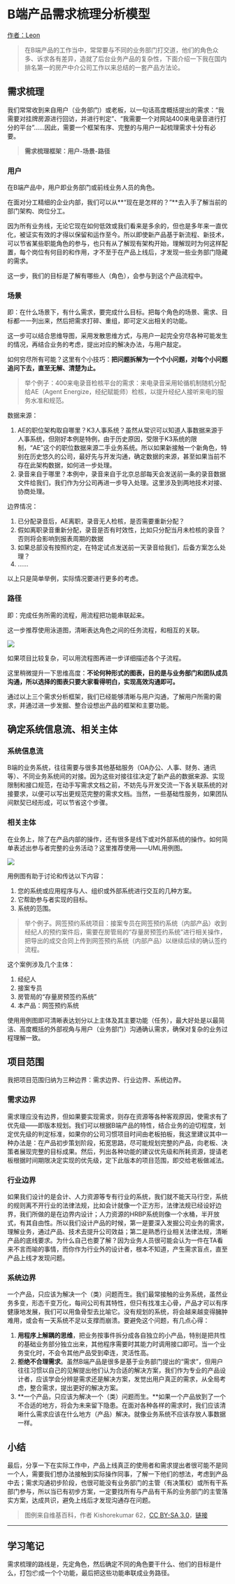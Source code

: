 # B端产品需求梳理分析模型

[作者：Leon](https://www.woshipm.com/pmd/582416.html)

> 在B端产品的工作当中，常常要与不同的业务部门打交道，他们的角色众多、诉求各有差异，造就了后台业务产品的复杂性，下面介绍一下我在国内排名第一的房产中介公司工作以来总结的一套产品方法论。

## 需求梳理

我们常常收到来自用户（业务部门）或老板，以一句话高度概括提出的需求：“我需要对挂牌房源进行回访，并进行判定”、“我需要一个对网站400来电录音进行打分的平台”……因此，需要一个框架有序、完整的与用户一起梳理需求十分有必要。

>**需求梳理框架：用户-场景-路径**

### **用户**

在B端产品中，用户即业务部门或前线业务人员的角色。

在面对分工精细的企业内部，我们可以从**“现在是怎样的？”**去入手了解当前的部门架构、岗位分工。

因为所有业务线，无论它现在如何低效或我们看来是多余的，但也是多年来一直优化，被证实有效的才得以保留和运作至今。所以即使新产品基于新流程、新技术，可以节省某些职能角色的参与，也只有从了解现有架构开始，理解现时为何这样配置，每个岗位有何目的和作用，才不至于在产品上线后，才发现一些业务部门隐藏的需求。

这一步，我们的目标是了解有哪些人（角色），会参与到这个产品流程中。

### **场景**

即：在什么场景下，有什么需求，要完成什么目标。把每个角色的场景、需求、目标都一一列出来，然后把需求打碎、重组，即可定义出相关的功能。

这一步可以结合思维导图，采用发散思维方式，与用户一起完全穷尽各种可能发生的情况，再结合业务的考虑，提出对应的解决办法，与用户敲定。

如何穷尽所有可能？这里有个小技巧：**把问题拆解为一个个小问题，对每个小问题追问下去，直至无解、清楚为止。**

> 举个例子：400来电录音检核平台的需求：来电录音采用轮循机制随机分配给AE（Agent Energize，经纪赋能师）检核，以提升经纪人接听来电的服务水准和规范。

数据来源：

1. AE的职位架构取自哪里？K3人事系统？虽然从常识可以知道人事数据来源于人事系统，但刚好本例是特例，由于历史原因，受限于K3系统的限制，“AE”这个的职位数据来源二手业务系统。所以如果新接触一个新角色，特别在历史悠久的公司，最好先与开发沟通，确定数据的来源，甚至如果当前不存在此架构数据，如何进一步处理。
2. 录音来自于哪里？本例中，录音来自于北京总部每天会发送前一条的录音数据文件给我们，我们作为分公司再进一步导入处理。这里涉及到两地技术对接、协商处理。

边界情况：

1. 已分配录音后，AE离职，录音无人检核，是否需要重新分配？
2. 假如离职录音重新分配，录音是否有时效性，比如只分配当月未检核的录音？否则将会影响到报表周期的数据
3. 如果总部没有按照约定，在特定试点发送前一天录音给我们，后备方案怎么处理？
4. ……

以上只是简单举例，实际情况要进行更多的考虑。

### **路径**

即：完成任务所需的流程，用流程把功能串联起来。

这一步推荐使用泳道图，清晰表达角色之间的任务流程，和相互的关联。

![](swimlane-flow-chart.jpg)

如果项目比较复杂，可以用流程图再进一步详细描述各个子流程。

这里稍微提升一下思维高度：**不论何种形式的图表，目的是与业务部门和团队成员沟通，所以选择的图表只要大家看得明白，实现高效沟通即可。**

通过以上三个需求分析框架，我们已经能够清晰与用户沟通，了解用户所需的需求，并通过进一步发掘、整合设想出产品的框架和主要功能。

## 确定系统信息流、相关主体

### **系统信息流**

B端的业务系统，往往需要与很多其他基础服务（OA办公、人事、财务、通讯等）、不同业务系统间的对接。因为这些对接往往决定了新产品的数据来源、实现限制和接口规范，在动手写需求文档之前，不妨先与开发交流一下各关联系统的对接要求，以便可以写出更规范完整的需求文档。当然，一些基础性服务，如果团队间默契已经形成，可以节省这个步骤。

### **相关主体**

在业务上，除了在产品内部的操作，还有很多是线下或对外部系统的操作。如何简单表述出参与者完整的业务活动？这里推荐使用——UML用例图。

![](UML.png)


用例图有助于讨论和传达以下内容：

1. 您的系统或应用程序与人、组织或外部系统进行交互的几种方案。
2. 它帮助参与者实现的目标。
3. 系统的范围。

> 举个例子。网签预约系统项目：接案专员在网签预约系统（内部产品）收到经纪人的预约案件后，需要在房管局的“存量房预签约系统”进行相关操作，把导出的成交合同上传到网签预约系统（内部产品）以继续后续的确认签约流程。

这个案例涉及几个主体：

1. 经纪人
2. 接案专员
3. 房管局的“存量房预签约系统”
4. 本产品：网签预约系统

使用用例图即可清晰表达划分以上主体及其主要功能（任务），最大好处是以最简洁、高度概括的外部视角与用户（业务部门）沟通确认需求，确保对复杂的业务过程理解一致。

## 项目范围

我把项目范围归纳为三种边界：需求边界、行业边界、系统边界。

### **需求边界**

需求理应没有边界，但如果要实现需求，则存在资源等各种客观原因，使需求有了优先级——即版本规划。我们可以根据B端产品的特性，结合业务的迫切程度，划定优先级的判定标准，如果你的公司习惯项目时间由老板拍板，我这里建议其中一种办法是：在产品初步策划阶段，拓宽思路，尽可能规划完整的产品，向老板、决策者展现完整的目标成果。然后，列出各种功能的建议优先级和所耗资源，提请老板根据时间期限决定实现的优先级，定下此版本的项目范围，即交给老板做减法。

### **行业边界**

如果我们设计的是会计、人力资源等专有行业的系统，我们就不能天马行空，系统的规则离不开行业的法律法规，比如会计就像一个正方形，法律法规已经设好边界，我们所做的是在边界内设计；人力资源的HRBP系统则像一个水桶，半开放式，有其自由性。所以我们设计产品的时候，第一是要深入发掘公司业务的需求，理解业务，通过产品、技术去提升公司效益；第二是熟悉行业相关法律法规，清晰产品的底线要求。为什么自己也要了解？因为业务人员很可能会认为一件在TA看来不言而喻的事情，而你作为行业外的设计者，根本不知道，产生需求盲点，直至产品上线才发现问题。

### **系统边界**

一个产品，只应该为解决一个（类）问题而生。我们最常接触的业务系统，虽然业务多变，形态千变万化，每间公司有其特性，但只有找准主心骨，产品才可以有序健康地发展，我们可以用鱼骨型去比喻它。没有规划的系统，将会越来越变得臃肿难用，或会有一天系统不足以支撑而崩溃。要避免这个问题，有几点心得：

1. **用程序上解耦的思维**，把业务按事件拆分成各自独立的小产品，特别是把共性的基础业务部分独立出来，其他程序需要时其能力时调用接口即可。当一个业务变化时，不会令其他产品受到牵连，灵活性高。
2. **拒绝不合理需求**。虽然B端产品是很多是基于业务部门提出的“需求”，但用户往往习惯以自己的见解提出他们认为合适的解决方案，我们作为专业的产品设计者，应该学会分辨是需求还是解决方案，发觉出用户真正的需求，从全局考虑，整合需求，提出更好的解决方案。
3. **一个产品，只应该为解决一个（类）问题而生。**如果一个产品放到了一个不合适的地方，将会为未来留下隐患。在面对各种各样的需求时，我们应该清晰什么需求应该在什么地方（产品）解决。就像业务系统不应该存放人事数据一样。

## 小结

最后，分享一下在实际工作中，产品上线真正的使用者和需求提出者很可能不是同一个人，需要我们想办法接触到实际操作同事，了解一下他们的想法，考虑到产品中去；需求沟通初步阶段，也很可能没有业务部门的主管（有决策权）或所有干系部门参与，所以当已有初步方案，一定要找所有与产品有干系的业务部门的主管落实方案，达成共识，避免上线后才发现沟通存在问题。


> 图例来自维基百科，作者 Kishorekumar 62，<a href="https://creativecommons.org/licenses/by-sa/3.0" title="Creative Commons Attribution-Share Alike 3.0">CC BY-SA 3.0</a>，<a href="https://commons.wikimedia.org/w/index.php?curid=7880320">链接</a>


---

## 学习笔记

需求梳理的路线是，先定角色，然后确定不同的角色要干什么、他们的目标是什么，打包📦成一个个功能，最后把这些功能串联成业务路径。